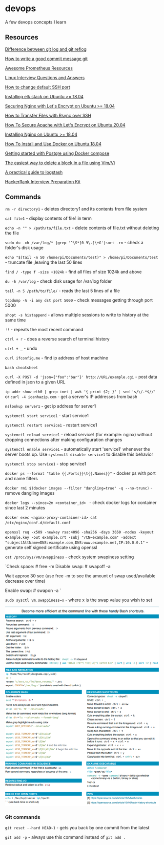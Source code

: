 # devops
A few devops concepts I learn

## Resources

[Difference between git log and git reflog](https://stackoverflow.com/questions/17857723/whats-the-difference-between-git-reflog-and-log)<br>

[How to write a good commit message git](https://chris.beams.io/posts/git-commit/)<br>

[Awesome Prometheus Resources](https://github.com/roaldnefs/awesome-prometheus)<br>

[Linux Interview Questions and Answers](https://www.youtube.com/watch?v=p3tvtXOg5rg)<br>

[How to change default SSH port](https://www.ubuntu18.com/ubuntu-change-ssh-port/)<br>

[Installing elk stack on Ubuntu >= 18.04](https://www.digitalocean.com/community/tutorials/how-to-install-elasticsearch-logstash-and-kibana-elastic-stack-on-ubuntu-18-04) 
<br>

[Securing Nginx with Let's Encrypt on Ubuntu >= 18.04](https://www.digitalocean.com/community/tutorials/how-to-secure-nginx-with-let-s-encrypt-on-ubuntu-18-04)
<br>

[How to Transfer Files with Rsync over SSH](https://linuxize.com/post/how-to-transfer-files-with-rsync-over-ssh/)<br>

[How To Secure Apache with Let's Encrypt on Ubuntu 20.04](https://www.digitalocean.com/community/tutorials/how-to-secure-apache-with-let-s-encrypt-on-ubuntu-20-04)<br>

[Installing Nginx on Ubuntu >= 18.04](https://www.digitalocean.com/community/tutorials/how-to-install-nginx-on-ubuntu-18-04)
<br>

[How To Install and Use Docker on Ubuntu 18.04](https://www.digitalocean.com/community/tutorials/how-to-install-and-use-docker-on-ubuntu-18-04)
<br>

[Getting started with Postgre using Docker compose](https://medium.com/analytics-vidhya/getting-started-with-postgresql-using-docker-compose-34d6b808c47c)<br>

[The easiest way to delete a block in a file using Vim/Vi](https://thecodingbot.com/the-easiest-way-to-delete-a-block-in-a-file-using-vim-vi)<br>

[A practical guide to logstash](https://coralogix.com/blog/a-practical-guide-to-logstash-syslog-deep-dive/)

[HackerRank Interview Preparation Kit](https://www.hackerrank.com/interview/interview-preparation-kit)<br>

 ## Commands

`rm -r directory1` - deletes directory1 and its contents from file system <br>

`cat file1` - display contents of file1 in term <br>

`echo -n "" > /path/to/file.txt` - delete contents of file.txt without deleting the file

`sudo du -xh /var/log/* |grep '^\S*[0-9\.]\+G'|sort -rn` - check a folder's disk usage

`echo "$(tail -n 50 /home/pi/Documents/test)" > /home/pi/Documents/test` - truncate file ,leaving the last 50 lines
 
`find / -type f -size +1024k` - find all files of size 1024k and above

`du -h /var/log` - check disk usage for /var/log folder

`tail -n 5 /path/to/file/` - reads the last 5 lines of a file<br>

`tcpdump -A -i any dst port 5000` - check messages getting through port 5000

`shopt -s histappend` - allows multiple sessions to write to history at the same time<br>

`!!` - repeats the most recent command<br>

`ctrl + r` - does a reverse search of terminal history<br>

`ctrl + _` - undo<br>

`curl ifconfig.me` - find ip address of host machine<br>

`bash cheatsheet` <br>

`curl -X POST -d 'json={"foo":"bar"}' http://URL/example.cgi` - post data defined in json to a given URL
<br>

`ip addr show eth0 | grep inet | awk '{ print $2; }' | sed 's/\/.*$//'` or `curl -4 icanhazip.com` - get a server's IP addresses from bash<br>

`nslookup server1` - get ip address for server1<br>

`systemctl start service1` - start service1<br>

`systemctl restart service1` - restart service1<br>

`systemctl reload service1` - reload service1 (for example: nginx) without dropping connections after making configuration changes<br>

`systemctl enable service1` - automatically start 'service1' whenever the server boots up. Use `systemctl disable service1` to disable this behavior<br>

`systemctl stop service1` - stop service1 <br>

`docker ps --format "table {{.Ports}}\t{{.Names}}"` - docker ps with port and name filters<br>

`docker rmi $(docker images --filter "dangling=true" -q --no-trunc)` - remove dangling images<br>

`docker logs --since=2m <container_id> ` - check docker logs for container since last 2 minutes<br> 

`docker exec <nginx-proxy-container-id> cat /etc/nginx/conf.d/default.conf`

`openssl req -x509 -newkey rsa:4096 -sha256 -days 3650 -nodes -keyout example.key -out example.crt -subj "/CN=example.com" -addext "subjectAltName=DNS:example.com,DNS:www.example.net,IP:10.0.0.1"` - generate self signed certificate using openssl<br>

`cat /proc/sys/vm/swappiness` - check system swapiness setting<br>

`Check space: # free -m 
Disable swap: # swapoff -a 

Wait approx 30 sec 
(use free -m to see the amount of swap used/available decrease over time)

Enable swap: # swapon -a `

`sudo sysctl vm.swappiness=x` - where x is the swap value you wish to set <br>

![title](./bash.png)



### Git commands

`git reset --hard HEAD~1` - gets you back by one commit from the latest

`git add -p` - always use this command instead of `git add .` 


